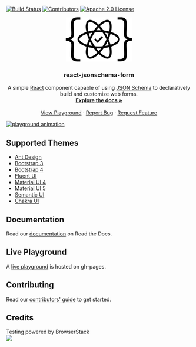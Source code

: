 [![Build Status][build-shield]][build-url]
[![Contributors][contributors-shield]][contributors-url]
[![Apache 2.0 License][license-shield]][license-url]

<p align="center">
  <a href="https://github.com/rjsf-team/react-jsonschema-form">
    <img src="https://raw.githubusercontent.com/rjsf-team/react-jsonschema-form/59a8206e148474bea854bbb004f624143fbcbac8/packages/core/logo.png" alt="Logo" width="180" height="120">
  </a>

  <h3 align="center">react-jsonschema-form</h3>

  <p align="center">
    A simple <a href="http://facebook.github.io/react/">React</a> component capable of using <a href="http://json-schema.org/">JSON Schema</a> to declaratively build and customize web forms.
    <br />
    <a href="https://react-jsonschema-form.readthedocs.io"><strong>Explore the docs »</strong></a>
    <br />
    <br />
    <a href="https://rjsf-team.github.io/react-jsonschema-form/">View Playground</a>
    ·
    <a href="https://github.com/rjsf-team/react-jsonschema-form/issues">Report Bug</a>
    ·
    <a href="https://github.com/rjsf-team/react-jsonschema-form/issues">Request Feature</a>
  </p>
</p>

[![playground animation](https://i.imgur.com/M8ZCES5.gif)](https://rjsf-team.github.io/react-jsonschema-form/)

## Supported Themes

- [Ant Design](https://github.com/rjsf-team/react-jsonschema-form/tree/main/packages/antd)
- [Bootstrap 3](https://github.com/rjsf-team/react-jsonschema-form/tree/main/packages/core)
- [Bootstrap 4](https://github.com/rjsf-team/react-jsonschema-form/tree/main/packages/bootstrap-4)
- [Fluent UI](https://github.com/rjsf-team/react-jsonschema-form/tree/main/packages/fluent-ui)
- [Material UI 4](https://github.com/rjsf-team/react-jsonschema-form/tree/main/packages/material-ui)
- [Material UI 5](https://github.com/rjsf-team/react-jsonschema-form/tree/main/packages/material-ui)
- [Semantic UI](https://github.com/rjsf-team/react-jsonschema-form/tree/main/packages/semantic-ui)
- [Chakra UI](https://github.com/rjsf-team/react-jsonschema-form/tree/main/packages/chakra-ui)

## Documentation

Read our [documentation](https://react-jsonschema-form.readthedocs.io/en/latest/) on Read the Docs.

## Live Playground

A [live playground](https://rjsf-team.github.io/react-jsonschema-form/) is hosted on gh-pages.

## Contributing

Read our [contributors' guide](https://react-jsonschema-form.readthedocs.io/en/latest/contributing/) to get started.

## Credits

Testing powered by BrowserStack<br>
<a target="_blank" href="https://www.browserstack.com/"><img width="200" src="https://user-images.githubusercontent.com/1689183/51487090-4ea04f80-1d57-11e9-9a91-79b7ef8d2013.png"></a>

[build-shield]: https://github.com/rjsf-team/react-jsonschema-form/workflows/CI/badge.svg
[build-url]: https://github.com/rjsf-team/react-jsonschema-form/actions
[contributors-shield]: https://img.shields.io/github/contributors/rjsf-team/react-jsonschema-form.svg
[contributors-url]: https://github.com/rjsf-team/react-jsonschema-form/graphs/contributors
[license-shield]: https://img.shields.io/badge/license-Apache%202.0-blue.svg?style=flat-square
[license-url]: https://choosealicense.com/licenses/apache-2.0/
